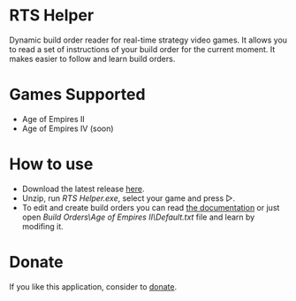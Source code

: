 # RTS Helper
Dynamic build order reader for real-time strategy video games. It allows you to read a set of instructions of your build order for the current moment. It makes easier to follow and learn build orders.

# Games Supported
* Age of Empires II
* Age of Empires IV (soon)

# How to use
* Download the latest release <a href="http://vixark.com/rts-helper">here</a>.
* Unzip, run <i>RTS Helper.exe</i>, select your game and press ▷.
* To edit and create build orders you can read <a href="http://vixark.com/rts-helper/documentation">the documentation</a> or just open <i>Build Orders\Age of Empires II\Default.txt</i> file and learn by modifing it.

# Donate
If you like this application, consider to <a href="http://vixark.com/donate">donate</a>.
